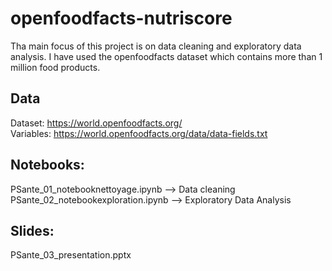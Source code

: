 # openfoodfacts-nutriscore
Tha main focus of this project is on data cleaning and exploratory data analysis. I have used the openfoodfacts dataset which contains more than 1 million food products.

## Data
Dataset: https://world.openfoodfacts.org/  
Variables: https://world.openfoodfacts.org/data/data-fields.txt  

## Notebooks:  
PSante_01_notebooknettoyage.ipynb  --> Data cleaning  
PSante_02_notebookexploration.ipynb  --> Exploratory Data Analysis  

## Slides:  
PSante_03_presentation.pptx
